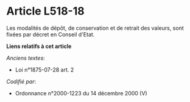 # Article L518-18

Les modalités de dépôt, de conservation et de retrait des valeurs, sont fixées par décret en Conseil d'Etat.

**Liens relatifs à cet article**

_Anciens textes_:

  - Loi n°1875-07-28 art. 2

_Codifié par_:

  - Ordonnance n°2000-1223 du 14 décembre 2000 (V)
